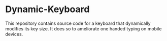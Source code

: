 # Dynamic-Keyboard

This repository contains source code for a keyboard that dynamically modifies its key size. It does so to ameliorate one handed typing on mobile devices.
